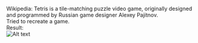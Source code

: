 Wikipedia: Tetris is a tile-matching puzzle video game, originally designed and programmed by Russian game designer Alexey Pajitnov. <br>
Tried to recreate a game.<br>
Result: <br>
![Alt text](https://github.com/jSaidamin/Tetris/blob/master/Tetris.jpg "Tetris")
